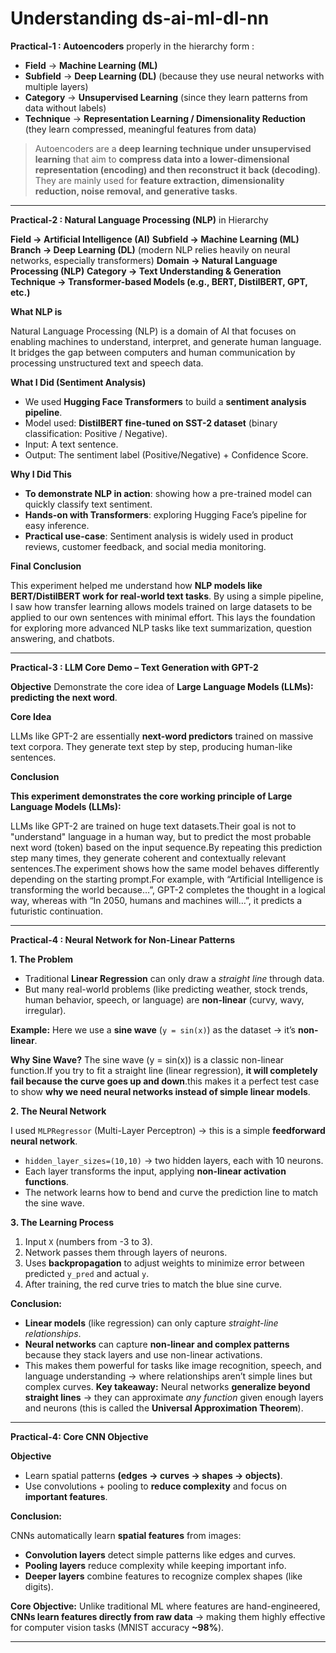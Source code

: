 # Understanding ds-ai-ml-dl-nn

**Practical-1 : Autoencoders** properly in the hierarchy form :

* **Field** → **Machine Learning (ML)**
* **Subfield** → **Deep Learning (DL)** (because they use neural networks with multiple layers)
* **Category** → **Unsupervised Learning** (since they learn patterns from data without labels)
* **Technique** → **Representation Learning / Dimensionality Reduction** (they learn compressed, meaningful features from data)

> Autoencoders are a **deep learning technique under unsupervised learning** that aim to **compress data into a lower-dimensional representation (encoding) and then reconstruct it back (decoding)**. They are mainly used for **feature extraction, dimensionality reduction, noise removal, and generative tasks**.

---

**Practical-2 : Natural Language Processing (NLP)** in Hierarchy

**Field → Artificial Intelligence (AI)**
**Subfield → Machine Learning (ML)**
**Branch → Deep Learning (DL)** (modern NLP relies heavily on neural networks, especially transformers)
**Domain → Natural Language Processing (NLP)**
**Category → Text Understanding & Generation**
**Technique → Transformer-based Models (e.g., BERT, DistilBERT, GPT, etc.)**

**What NLP is**

Natural Language Processing (NLP) is a domain of AI that focuses on enabling machines to understand, interpret, and generate human language. It bridges the gap between computers and human communication by processing unstructured text and speech data.

**What I Did (Sentiment Analysis)**

* We used **Hugging Face Transformers** to build a **sentiment analysis pipeline**.
* Model used: **DistilBERT fine-tuned on SST-2 dataset** (binary classification: Positive / Negative).
* Input: A text sentence.
* Output: The sentiment label (Positive/Negative) + Confidence Score.

**Why I Did This**

* **To demonstrate NLP in action**: showing how a pre-trained model can quickly classify text sentiment.
* **Hands-on with Transformers**: exploring Hugging Face’s pipeline for easy inference.
* **Practical use-case**: Sentiment analysis is widely used in product reviews, customer feedback, and social media monitoring.

**Final Conclusion**

This experiment helped me understand how **NLP models like BERT/DistilBERT work for real-world text tasks**. By using a simple pipeline, I saw how transfer learning allows models trained on large datasets to be applied to our own sentences with minimal effort. This lays the foundation for exploring more advanced NLP tasks like text summarization, question answering, and chatbots.

---

**Practical-3 : LLM Core Demo – Text Generation with GPT-2**

**Objective**
Demonstrate the core idea of **Large Language Models (LLMs): predicting the next word**.  

**Core Idea**

LLMs like GPT-2 are essentially **next-word predictors** trained on massive text corpora.
They generate text step by step, producing human-like sentences.

**Conclusion**

**This experiment demonstrates the core working principle of Large Language Models (LLMs):**

LLMs like GPT-2 are trained on huge text datasets.Their goal is not to "understand" language in a human way, but to predict the most probable next word (token) based on the input sequence.By repeating this prediction step many times, they generate coherent and contextually relevant sentences.The experiment shows how the same model behaves differently depending on the starting prompt.For example, with “Artificial Intelligence is transforming the world because…”, GPT-2 completes the thought in a logical way, whereas with “In 2050, humans and machines will…”, it predicts a futuristic continuation.

---

**Practical-4 : Neural Network for Non-Linear Patterns**

**1. The Problem**

* Traditional **Linear Regression** can only draw a *straight line* through data.
* But many real-world problems (like predicting weather, stock trends, human behavior, speech, or language) are **non-linear** (curvy, wavy, irregular).

**Example:**
Here we use a **sine wave** (`y = sin(x)`) as the dataset → it’s **non-linear**.

**Why Sine Wave?**
The sine wave (y = sin(x)) is a classic non-linear function.If you try to fit a straight line (linear regression), **it will completely fail because the curve goes up and down**.this makes it a perfect test case to show **why we need neural networks instead of simple linear models**.

**2. The Neural Network**

I used `MLPRegressor` (Multi-Layer Perceptron) → this is a simple **feedforward neural network**.
* `hidden_layer_sizes=(10,10)` → two hidden layers, each with 10 neurons.
* Each layer transforms the input, applying **non-linear activation functions**.
* The network learns how to bend and curve the prediction line to match the sine wave.
  
**3. The Learning Process**
1. Input `X` (numbers from -3 to 3).
2. Network passes them through layers of neurons.
3. Uses **backpropagation** to adjust weights to minimize error between predicted `y_pred` and actual `y`.
4. After training, the red curve tries to match the blue sine curve.

**Conclusion:**

* **Linear models** (like regression) can only capture *straight-line relationships*.
* **Neural networks** can capture **non-linear and complex patterns** because they stack layers and use non-linear activations.
* This makes them powerful for tasks like image recognition, speech, and language understanding → where relationships aren’t simple lines but complex curves.
**Key takeaway:** Neural networks **generalize beyond straight lines** → they can approximate *any function* given enough layers and neurons (this is called the **Universal Approximation Theorem**).

---

**Practical-4: Core CNN Objective**

**Objective**
- Learn spatial patterns **(edges → curves → shapes → objects)**.
- Use convolutions + pooling to **reduce complexity** and focus on **important features**.

**Conclusion:**

CNNs automatically learn **spatial features** from images:
* **Convolution layers** detect simple patterns like edges and curves.
* **Pooling layers** reduce complexity while keeping important info.
* **Deeper layers** combine features to recognize complex shapes (like digits).

**Core Objective:**
Unlike traditional ML where features are hand-engineered, **CNNs learn features directly from raw data** → making them highly effective for computer vision tasks (MNIST accuracy **\~98%**).


---



